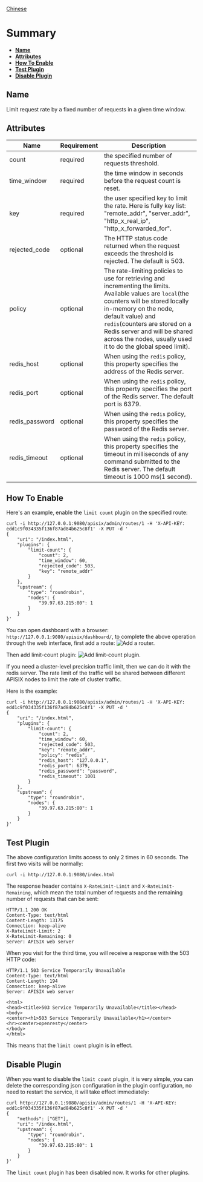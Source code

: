 <!--
#
# Licensed to the Apache Software Foundation (ASF) under one or more
# contributor license agreements.  See the NOTICE file distributed with
# this work for additional information regarding copyright ownership.
# The ASF licenses this file to You under the Apache License, Version 2.0
# (the "License"); you may not use this file except in compliance with
# the License.  You may obtain a copy of the License at
#
#     http://www.apache.org/licenses/LICENSE-2.0
#
# Unless required by applicable law or agreed to in writing, software
# distributed under the License is distributed on an "AS IS" BASIS,
# WITHOUT WARRANTIES OR CONDITIONS OF ANY KIND, either express or implied.
# See the License for the specific language governing permissions and
# limitations under the License.
#
-->

[Chinese](limit-count-cn.md)

# Summary

- [**Name**](#name)
- [**Attributes**](#attributes)
- [**How To Enable**](#how-to-enable)
- [**Test Plugin**](#test-plugin)
- [**Disable Plugin**](#disable-plugin)

## Name

Limit request rate by a fixed number of requests in a given time window.

## Attributes

|Name          |Requirement  |Description|
|---------     |--------|-----------|
|count         |required|the specified number of requests threshold.|
|time_window   |required|the time window in seconds before the request count is reset.|
|key           |required|the user specified key to limit the rate. Here is fully key list: "remote_addr", "server_addr", "http_x_real_ip", "http_x_forwarded_for".|
|rejected_code |optional|The HTTP status code returned when the request exceeds the threshold is rejected. The default is 503.|
|policy        |optional|The rate-limiting policies to use for retrieving and incrementing the limits. Available values are `local`(the counters will be stored locally in-memory on the node, default value) and `redis`(counters are stored on a Redis server and will be shared across the nodes, usually used it to do the global speed limit).|
|redis_host    |optional|When using the `redis` policy, this property specifies the address of the Redis server.|
|redis_port    |optional|When using the `redis` policy, this property specifies the port of the Redis server. The default port is 6379.|
|redis_password|optional|When using the `redis` policy, this property specifies the password of the Redis server.|
|redis_timeout |optional|When using the `redis` policy, this property specifies the timeout in milliseconds of any command submitted to the Redis server. The default timeout is 1000 ms(1 second).|

## How To Enable

Here's an example, enable the `limit count` plugin on the specified route:

```shell
curl -i http://127.0.0.1:9080/apisix/admin/routes/1 -H 'X-API-KEY: edd1c9f034335f136f87ad84b625c8f1' -X PUT -d '
{
    "uri": "/index.html",
    "plugins": {
        "limit-count": {
            "count": 2,
            "time_window": 60,
            "rejected_code": 503,
            "key": "remote_addr"
        }
    },
    "upstream": {
        "type": "roundrobin",
        "nodes": {
            "39.97.63.215:80": 1
        }
    }
}'
```

You can open dashboard with a browser: `http://127.0.0.1:9080/apisix/dashboard/`, to complete the above operation through the web interface, first add a route:
![Add a router.](../images/plugin/limit-count-1.png)

Then add limit-count plugin:
![Add limit-count plugin.](../images/plugin/limit-count-2.png)

If you need a cluster-level precision traffic limit, then we can do it with the redis server. The rate limit of the traffic will be shared between different APISIX nodes to limit the rate of cluster traffic.

Here is the example:

```shell
curl -i http://127.0.0.1:9080/apisix/admin/routes/1 -H 'X-API-KEY: edd1c9f034335f136f87ad84b625c8f1' -X PUT -d '
{
    "uri": "/index.html",
    "plugins": {
        "limit-count": {
            "count": 2,
            "time_window": 60,
            "rejected_code": 503,
            "key": "remote_addr",
            "policy": "redis",
            "redis_host": "127.0.0.1",
            "redis_port": 6379,
            "redis_password": "password",
            "redis_timeout": 1001
        }
    },
    "upstream": {
        "type": "roundrobin",
        "nodes": {
            "39.97.63.215:80": 1
        }
    }
}'
```

## Test Plugin

The above configuration limits access to only 2 times in 60 seconds. The first two visits will be normally:

```shell
curl -i http://127.0.0.1:9080/index.html
```

The response header contains `X-RateLimit-Limit` and `X-RateLimit-Remaining`,
 which mean the total number of requests and the remaining number of requests that can be sent:

```cosole
HTTP/1.1 200 OK
Content-Type: text/html
Content-Length: 13175
Connection: keep-alive
X-RateLimit-Limit: 2
X-RateLimit-Remaining: 0
Server: APISIX web server
```

When you visit for the third time, you will receive a response with the 503 HTTP code:

```console
HTTP/1.1 503 Service Temporarily Unavailable
Content-Type: text/html
Content-Length: 194
Connection: keep-alive
Server: APISIX web server

<html>
<head><title>503 Service Temporarily Unavailable</title></head>
<body>
<center><h1>503 Service Temporarily Unavailable</h1></center>
<hr><center>openresty</center>
</body>
</html>
```

This means that the `limit count` plugin is in effect.

## Disable Plugin

When you want to disable the `limit count` plugin, it is very simple,
 you can delete the corresponding json configuration in the plugin configuration,
  no need to restart the service, it will take effect immediately:

```shell
curl http://127.0.0.1:9080/apisix/admin/routes/1 -H 'X-API-KEY: edd1c9f034335f136f87ad84b625c8f1' -X PUT -d '
{
    "methods": ["GET"],
    "uri": "/index.html",
    "upstream": {
        "type": "roundrobin",
        "nodes": {
            "39.97.63.215:80": 1
        }
    }
}'
```

The `limit count` plugin has been disabled now. It works for other plugins.
